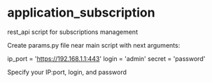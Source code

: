 # application_subscription
rest_api script for subscriptions management

Create params.py file near main script with next arguments:

ip_port = 'https://192.168.1.1:443'
login = 'admin'
secret = 'password'


Specify your IP:port, login, and password

